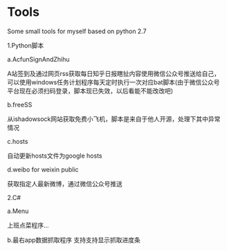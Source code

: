 # Tools
Some small tools for myself based on python 2.7

1.Python脚本

a.AcfunSignAndZhihu

A站签到及通过网页rss获取每日知乎日报瞎扯内容使用微信公众号推送给自己，可以使用windows任务计划程序每天定时执行一次对应bat脚本(由于微信公众号平台现在必须扫码登录，脚本现已失效，以后看能不能改改吧)

b.freeSS

从ishadowsock网站获取免费小飞机，脚本是来自于他人开源，处理下其中异常情况

c.hosts

自动更新hosts文件为google hosts

d.weibo for weixin public

获取指定人最新微博，通过微信公众号推送

2.C#

a.Menu

上班点菜程序...

b.最右app数据抓取程序
支持支持显示抓取进度条

